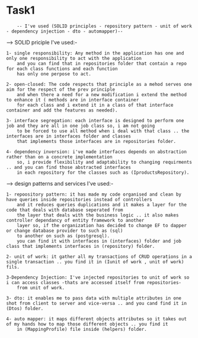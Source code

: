 # Task1


		-- I've used (SOLID principles - repository pattern - unit of work - dependency injection - dto - automapper)--

 --> SOLID priciple I've used:-

	1- single responsibility: Any method in the application has one and only one responsibility to act with the application
		and you can find that in repositories folder that contain a repo for each class functions and each function
		has only one perpose to act.

	2- open-closed: The code respects that principle as a mehod serves one aim for the respect of the prev principle
		and when there a need for a new modification i extend the method to enhance it ( methods are in interface container
		for each class and i extend it in a class of that interface container and add the features as needed).

	3- interface segregation: each interface is designed to perform one job and they are all in one job class so, i am not going
		to be forced to use all method when i deal with that class .. the interfaces are in interfaces folder and classes
		that implements those interfaces are in repositories folder.

	4- dependency inversion: i've made interfaces depends on abstraction rather than on a concrete implementation
		so, i provide flexibility and adaptability to changing requirments .. and you can find those abstracted interfaces
		in each repository for the classes such as (IproductsRepository).


 --> design patterns and services I've used:-
	
	1- repoository pattern: it has made my code organised and clean by have queries inside repositories instead of controllers 
		and it reduces queries duplications and it makes a layer for the code that deals with database seperated from
		the layer that deals with the business logic .. it also makes controller dependancy of entity framework to another
		layer so, if the organization has decided to change EF to dapper or change database provider to such as (sql)
		to another on such as (postgresql).
		you can find it with interfaces in (interfaces) folder and job class that implements interfaces in (repository) folder.

	2- unit of work: it gather all my transactions of CRUD operations in a single transaction .. you find it in (Iunit of work , unit of work) fils.

	3-Dependency Injection: I've injected repositories to unit of work so i can access classes -thats are accessed itself from repositories- 
		from unit of work.

	3- dto: it enables me to pass data with multiple attributes in one shot from client to server and vice-versa .. and you cand find it in (Dtos) folder.

	4- auto mapper: it maps different objects attributes so it takes out of my hands how to map those different objects .. you find it
		in (MappingProfile) file inside (helpers) folder.
